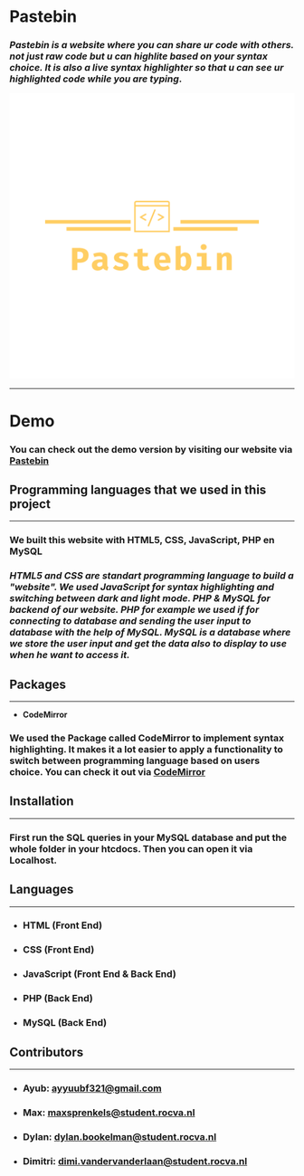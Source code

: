 # Pastebin

### _Pastebin is a website where you can share ur code with others. not just raw code but u can highlite based on your syntax choice. It is also a live syntax highlighter so that u can see ur highlighted code while you are typing_.

![Pastebin Logo](img/logo_transparent.png)
* * *
# Demo
### You can check out the demo version by visiting our website via [Pastebin](https://projects.bit-academy.nl/~thirtysix/Pastebin/ "Pastebin Bit")

## Programming languages that we used in this project

* * * 
### We built this website with HTML5, CSS, JavaScript, PHP en MySQL

### _**HTML5** and **CSS** are standart programming language to build a "website". We used **JavaScript** for syntax highlighting and switching between dark and light mode. **PHP** & **MySQL** for backend of our website. **PHP** for example we used if for connecting to database and sending the user input to database with the help of **MySQL**. **MySQL** is a database where we store the user input and get the data also to display to use when he want to access it._

## Packages
* * * 
* **CodeMirror**
### We used the Package called **CodeMirror** to implement syntax highlighting. It makes it a lot easier to apply a functionality to switch between programming language based on users choice. You can check it out via [CodeMirror](https://codemirror.net "CodeMirror")

## Installation
* * * 
### First run the **SQL** queries in your **MySQL** database and put the whole folder in your htcdocs. Then you can open it via Localhost.

## Languages
* * *
 * ### HTML (Front End)
 * ### CSS (Front End)
 * ### JavaScript (Front End & Back End)
 * ### PHP (Back End)
 * ### MySQL (Back End)

 ## Contributors
 * * *
 * ### Ayub: [ayyuubf321@gmail.com](https://gmail.google.com "gmail")
 * ### Max: [maxsprenkels@student.rocva.nl](https://gmail.google.com "gmail")
 * ### Dylan: [dylan.bookelman@student.rocva.nl](https://gmail.google.com "gmail")
 * ### Dimitri: [dimi.vandervanderlaan@student.rocva.nl](https://gmail.google.com "gmail")
